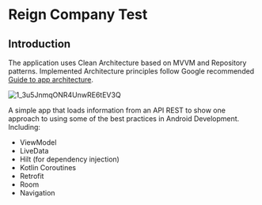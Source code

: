 
# Reign Company Test

Introduction
------------

The application uses Clean Architecture based on MVVM and Repository patterns. Implemented
Architecture principles follow Google recommended [Guide to app architecture](https://developer.android.com/jetpack/docs/guide).

![1_3u5JnmqONR4UnwRE6tEV3Q](https://user-images.githubusercontent.com/20958764/124402972-363f0800-dcf9-11eb-91f1-7ea0c3650349.png)

A simple app that loads information from an API REST to show one approach to using some of the best practices in Android Development. Including:  
 * ViewModel
 * LiveData
 * Hilt (for dependency injection)
 * Kotlin Coroutines
 * Retrofit
 * Room
 * Navigation
 
